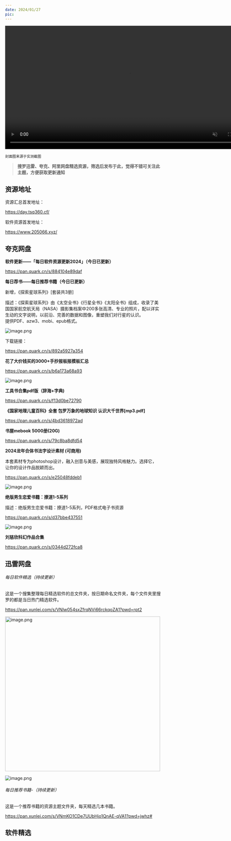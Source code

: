 ```yaml
---
date: 2024/01/27
pic: 
---
```


<video width="800px" preload muted autoplay loop><source src="https://cdn.fliggy.com/upic/BDf4l0.mp4" type="video/mp4" poster="https://i.postimg.cc/j26cp27Y/image.png"></video>

<small>封面图来源于实测截图</small>

> **搜罗迅雷、夸克、阿里网盘精选资源，筛选后发布于此，觉得不错可关注此主题，方便获取更新通知**

## 资源地址

资源汇总首发地址：

 https://day.tsq360.cf/

软件资源首发地址：

https://www.205066.xyz/

## 夸克网盘

**软件更新——「每日软件资源更新2024」（今日已更新）**

https://pan.quark.cn/s/884104e89daf

**每日荐书——每日推荐书籍（今日已更新）**

新增，《探索星球系列》[套装共3册]  

描述：《探索星球系列》由《太空全书》《行星全书》《太阳全书》组成，收录了美国国家航空航天局（NASA）摄影集档案中200多张高清、专业的照片，配以详实生动的文字说明，以前沿、完善的数据和图像，重塑我们对行星的认识。  
提供PDF、azw3、mobi、epub格式。

![image.png](https://img.imgdd.com/f210f3.6104c7ac-9681-413c-a760-9a51a935694d.png)

下载链接：

https://pan.quark.cn/s/892a5927a354

**花了大价钱买的3000+手抄报板报模板汇总**

https://pan.quark.cn/s/b6a173a68a93

![image.png](https://img.imgdd.com/f210f3.1514548e-2c8a-4538-ae7a-3d65195e5c30.png)

**工具书合集pdf版（辞海+字典)**

https://pan.quark.cn/s/f13d0be72790

**《国家地理儿童百科》全套 包罗万象的地球知识 认识大千世界[mp3.pdf]**

https://pan.quark.cn/s/4bd3618972ad

**书屋mebook 5000册(20G)**

https://pan.quark.cn/s/79c8ba8dfd54

**2024龙年合体书法字设计素材 (可商用)**

本套素材专为photoshop设计，融入创意与美感，展现独特风格魅力。选择它，让你的设计作品脱颖而出。

https://pan.quark.cn/s/e25048fddeb1

![image.png](https://img.imgdd.com/f210f3.4c101042-e102-4c14-9e75-40be9b2bbb7b.png)

**绝版男生恋爱书籍：撩道1-5系列**  

描述：绝版男生恋爱书籍：撩道1-5系列，PDF格式电子书资源

https://pan.quark.cn/s/d37bbe437551

![image.png](https://img.imgdd.com/f210f3.f73cde83-19bc-480b-acc8-4581db2c334e.png)

**刘慈欣科幻作品合集**

https://pan.quark.cn/s/0344d272fca8

## 迅雷网盘

###### 每日软件精选（持续更新）

这是一个搜集整理每日精选软件的总文件夹，按日期命名文件夹，每个文件夹里搜罗的都是当日热门精选软件。

https://pan.xunlei.com/s/VNlw054sxZfrqNVi66rckqoZA1?pwd=rpt2

<img src="https://img.imgdd.com/f210f3.272bace1-6cdc-447e-9f50-e326dca004f5.png" title="" alt="image.png" width="502">

![image.png](https://img.imgdd.com/f210f3.7d778134-82ac-483c-9399-534b320b3731.png)

###### 每日推荐书籍-（持续更新）

这是一个推荐书籍的资源主题文件夹，每天精选几本书籍。

https://pan.xunlei.com/s/VNmKO1CDe7UUbHjo1QnAE-qVA1?pwd=jwhz# 

## 软件精选
